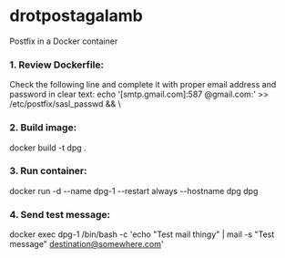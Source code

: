 # drotpostagalamb
Postfix in a Docker container

### 1. Review Dockerfile:

Check the following line and complete it with proper email address and password in clear text:
echo '[smtp.gmail.com]:587    <yourGmailAddress>@gmail.com:<yourPassword>' >> /etc/postfix/sasl_passwd && \

### 2. Build image:

docker build -t dpg .

### 3. Run container:

docker run -d --name dpg-1 --restart always --hostname dpg dpg

### 4. Send test message:

docker exec dpg-1 /bin/bash -c 'echo "Test mail thingy" | mail -s "Test message" destination@somewhere.com'
